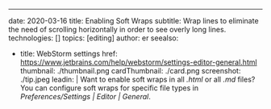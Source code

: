 ---
date: 2020-03-16
title: Enabling Soft Wraps
subtitle: Wrap lines to eliminate the need of scrolling horizontally in order to see overly long lines.
technologies: []
topics: [editing]
author: er
seealso:
- title: WebStorm settings
  href: https://www.jetbrains.com/help/webstorm/settings-editor-general.html
thumbnail: ./thumbnail.png
cardThumbnail: ./card.png
screenshot: ./tip.jpeg
leadin: |
  Want to enable soft wraps in all *.html* or all *.md* files? You can 
  configure soft wraps for specific file types in *Preferences/Settings | Editor | General*.
